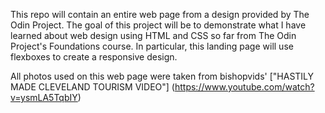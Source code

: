 This repo will contain an entire web page from a design provided by The Odin Project.
The goal of this project will be to demonstrate what I have learned about web design using HTML and CSS so far from The Odin Project's Foundations course. In particular, this landing page will use flexboxes to create a responsive design.

All photos used on this web page were taken from bishopvids' ["HASTILY MADE CLEVELAND TOURISM VIDEO"] (https://www.youtube.com/watch?v=ysmLA5TqbIY)